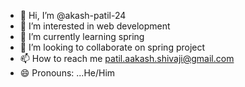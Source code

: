 - 👋 Hi, I’m @akash-patil-24
- 👀 I’m interested in web development 
- 🌱 I’m currently learning spring 
- 💞️ I’m looking to collaborate on spring project 
- 📫 How to reach me patil.aakash.shivaji@gmail.com
- 😄 Pronouns: ...He/Him

<!---
akash-patil-24/akash-patil-24 is a ✨ special ✨ repository because its `README.md` (this file) appears on your GitHub profile.
You can click the Preview link to take a look at your changes.
--->
